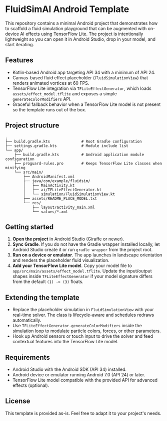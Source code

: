 # FluidSimAI Android Template

This repository contains a minimal Android project that demonstrates how to scaffold a fluid simulation playground that can be augmented with on-device AI effects using TensorFlow Lite. The project is intentionally lightweight so you can open it in Android Studio, drop in your model, and start iterating.

## Features

- Kotlin-based Android app targeting API 34 with a minimum of API 24.
- Canvas-based fluid effect placeholder (`FluidSimulationView`) that renders animated vortices at 60 FPS.
- TensorFlow Lite integration via `TFLiteEffectGenerator`, which loads `assets/effect_model.tflite` and exposes a simple `generateColorModifiers` API.
- Graceful fallback behavior when a TensorFlow Lite model is not present so the template runs out of the box.

## Project structure

```
.
├── build.gradle.kts              # Root Gradle configuration
├── settings.gradle.kts           # Module include list
└── app/
    ├── build.gradle.kts          # Android application module configuration
    ├── proguard-rules.pro        # Keeps TensorFlow Lite classes when minifying
    └── src/main/
        ├── AndroidManifest.xml
        ├── java/com/example/fluidsim/
        │   ├── MainActivity.kt
        │   ├── ai/TFLiteEffectGenerator.kt
        │   └── simulation/FluidSimulationView.kt
        ├── assets/README_PLACE_MODEL.txt
        └── res/
            ├── layout/activity_main.xml
            └── values/*.xml
```

## Getting started

1. **Open the project** in Android Studio (Giraffe or newer).
2. **Sync Gradle**. If you do not have the Gradle wrapper installed locally, let Android Studio create it or run `gradle wrapper` from the project root.
3. **Run on a device or emulator**. The app launches in landscape orientation and renders the placeholder fluid visualization.
4. **Add your TensorFlow Lite model**. Copy your model file to `app/src/main/assets/effect_model.tflite`. Update the input/output shapes inside `TFLiteEffectGenerator` if your model signature differs from the default `(1) -> (3)` floats.

## Extending the template

- Replace the placeholder simulation in `FluidSimulationView` with your real-time solver. The class is lifecycle-aware and schedules redraws automatically.
- Use `TFLiteEffectGenerator.generateColorModifiers` inside the simulation loop to modulate particle colors, forces, or other parameters.
- Hook up Android sensors or touch input to drive the solver and feed contextual features into the TensorFlow Lite model.

## Requirements

- Android Studio with the Android SDK (API 34) installed.
- Android device or emulator running Android 7.0 (API 24) or later.
- TensorFlow Lite model compatible with the provided API for advanced effects (optional).

## License

This template is provided as-is. Feel free to adapt it to your project's needs.

